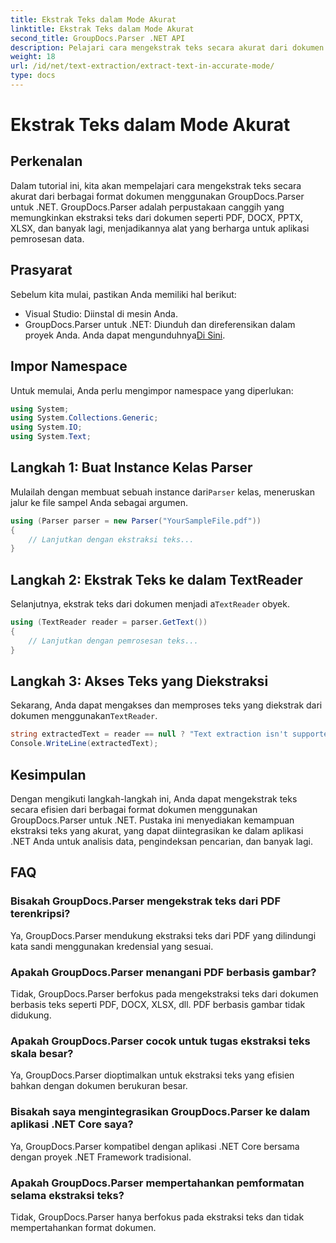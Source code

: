 ```yaml
---
title: Ekstrak Teks dalam Mode Akurat
linktitle: Ekstrak Teks dalam Mode Akurat
second_title: GroupDocs.Parser .NET API
description: Pelajari cara mengekstrak teks secara akurat dari dokumen di .NET menggunakan GroupDocs.Parser untuk pemrosesan data yang lancar.
weight: 18
url: /id/net/text-extraction/extract-text-in-accurate-mode/
type: docs
---
```

# Ekstrak Teks dalam Mode Akurat

## Perkenalan
Dalam tutorial ini, kita akan mempelajari cara mengekstrak teks secara akurat dari berbagai format dokumen menggunakan GroupDocs.Parser untuk .NET. GroupDocs.Parser adalah perpustakaan canggih yang memungkinkan ekstraksi teks dari dokumen seperti PDF, DOCX, PPTX, XLSX, dan banyak lagi, menjadikannya alat yang berharga untuk aplikasi pemrosesan data.
## Prasyarat
Sebelum kita mulai, pastikan Anda memiliki hal berikut:
- Visual Studio: Diinstal di mesin Anda.
-  GroupDocs.Parser untuk .NET: Diunduh dan direferensikan dalam proyek Anda. Anda dapat mengunduhnya[Di Sini](https://releases.groupdocs.com/parser/net/).

## Impor Namespace
Untuk memulai, Anda perlu mengimpor namespace yang diperlukan:
```csharp
using System;
using System.Collections.Generic;
using System.IO;
using System.Text;
```
## Langkah 1: Buat Instance Kelas Parser
 Mulailah dengan membuat sebuah instance dari`Parser` kelas, meneruskan jalur ke file sampel Anda sebagai argumen.
```csharp
using (Parser parser = new Parser("YourSampleFile.pdf"))
{
    // Lanjutkan dengan ekstraksi teks...
}
```
## Langkah 2: Ekstrak Teks ke dalam TextReader
 Selanjutnya, ekstrak teks dari dokumen menjadi a`TextReader` obyek.
```csharp
using (TextReader reader = parser.GetText())
{
    // Lanjutkan dengan pemrosesan teks...
}
```
## Langkah 3: Akses Teks yang Diekstraksi
 Sekarang, Anda dapat mengakses dan memproses teks yang diekstrak dari dokumen menggunakan`TextReader`.
```csharp
string extractedText = reader == null ? "Text extraction isn't supported" : reader.ReadToEnd();
Console.WriteLine(extractedText);
```

## Kesimpulan
Dengan mengikuti langkah-langkah ini, Anda dapat mengekstrak teks secara efisien dari berbagai format dokumen menggunakan GroupDocs.Parser untuk .NET. Pustaka ini menyediakan kemampuan ekstraksi teks yang akurat, yang dapat diintegrasikan ke dalam aplikasi .NET Anda untuk analisis data, pengindeksan pencarian, dan banyak lagi.

## FAQ
### Bisakah GroupDocs.Parser mengekstrak teks dari PDF terenkripsi?
Ya, GroupDocs.Parser mendukung ekstraksi teks dari PDF yang dilindungi kata sandi menggunakan kredensial yang sesuai.
### Apakah GroupDocs.Parser menangani PDF berbasis gambar?
Tidak, GroupDocs.Parser berfokus pada mengekstraksi teks dari dokumen berbasis teks seperti PDF, DOCX, XLSX, dll. PDF berbasis gambar tidak didukung.
### Apakah GroupDocs.Parser cocok untuk tugas ekstraksi teks skala besar?
Ya, GroupDocs.Parser dioptimalkan untuk ekstraksi teks yang efisien bahkan dengan dokumen berukuran besar.
### Bisakah saya mengintegrasikan GroupDocs.Parser ke dalam aplikasi .NET Core saya?
Ya, GroupDocs.Parser kompatibel dengan aplikasi .NET Core bersama dengan proyek .NET Framework tradisional.
### Apakah GroupDocs.Parser mempertahankan pemformatan selama ekstraksi teks?
Tidak, GroupDocs.Parser hanya berfokus pada ekstraksi teks dan tidak mempertahankan format dokumen.